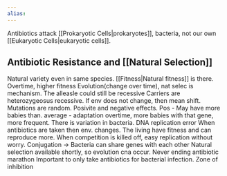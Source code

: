 ```yaml
---
alias:
---
```

Antibiotics attack [[Prokaryotic Cells|prokaryotes]], bacteria, not our own [[Eukaryotic Cells|eukaryotic cells]].

## Antibiotic Resistance and [[Natural Selection]]
Natural variety even in same species. [[Fitness|Natural fitness]] is there.  Overtime, higher fitness 
Evolution(change over time), nat selec is mechanism.
The alleasle could still be recessive
Carriers are heterozygeosus recessive.
If env does not change, then mean shift.
Mutations are random.
Posivite and negative effects.
Pos - May have more babies than. average - adaptation
overtime, more babies with that gene, more frequent.
There is variation in bacteria. DNA replication error
When antibiotics are taken then env. changes.
The living have fitness and can reproduce more.
When competition is killed off, easy replication without worry.
Conjugation -> Bacteria can share genes with each other
Natural selection available shortly, so evolution cna occur.
Never ending antibiotic marathon
Important to only take antibiotics for bacterial infection.
Zone of inhibition